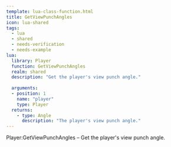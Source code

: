 ```yaml
---
template: lua-class-function.html
title: GetViewPunchAngles
icon: lua-shared
tags:
  - lua
  - shared
  - needs-verification
  - needs-example
lua:
  library: Player
  function: GetViewPunchAngles
  realm: shared
  description: "Get the player's view punch angle."
  
  arguments:
  - position: 1
    name: "player"
    type: Player
  returns:
    - type: Angle
      description: "The player's view punch angle."
---
```


<div class="lua__search__keywords">
Player:GetViewPunchAngles &#x2013; Get the player's view punch angle.
</div>
